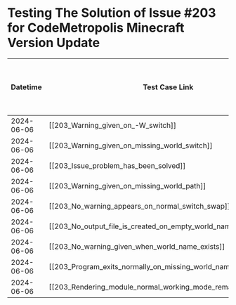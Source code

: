 # Testing The Solution of Issue #203 for CodeMetropolis Minecraft Version Update

| Datetime         | Test Case Link                                                                              | Tester           | Passed/Failed | Links to issues (if a bug is found)                             | Consequences (if the test case needs to be fixed) |
| ---------------- | ------------------------------------------------------------------------------------------- | ---------------- | ------------- | --------------------------------------------------------------- | ------------------------------------------------- |
| 2024-06-06       | [[203_Warning_given_on_-W_switch]]                                              | Búcsú Áron       | Failed        |                                                                 |                                                   |
| 2024-06-06       | [[203_Warning_given_on_missing_world_switch]]                        | Búcsú Áron       | Failed        |                                                                 |                                                   |
| 2024-06-06       | [[203_Issue_problem_has_been_solved]]                         | Búcsú Áron       | Failed        |                                                                 |                                                   |
| 2024-06-06       | [[203_Warning_given_on_missing_world_path]]                                       | Búcsú Áron       | Failed        |                                                                 |                                                   |
| 2024-06-06       | [[203_No_warning_appears_on_normal_switch_swap]]                                     | Búcsú Áron       | Failed        |                                                                 |                                                   |
| 2024-06-06       | [[203_No_output_file_is_created_on_empty_world_name]]                                     | Búcsú Áron       | Failed        |                                                                 |                                                   |
| 2024-06-06       | [[203_No_warning_given_when_world_name_exists]]                        | Búcsú Áron       | Failed        |                                                                 |                                                   |
| 2024-06-06       | [[203_Program_exits_normally_on_missing_world_name]]                      | Búcsú Áron       | Failed        |                                                                 |                                                   |
| 2024-06-06       | [[203_Rendering_module_normal_working_mode_remains_unchanged]]                      | Búcsú Áron       | Failed        |                                                                 |                                                   |
